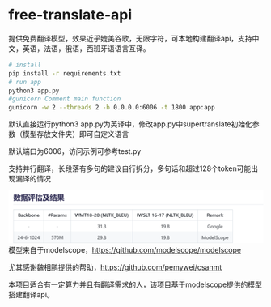 # free-translate-api

提供免费翻译模型，效果近乎媲美谷歌，无限字符，可本地构建翻译api，支持中文，英语，法语，俄语，西班牙语语言互译。


```bash
# install
pip install -r requirements.txt
# run app
python3 app.py
#gunicorn Comment main function
gunicorn -w 2 --threads 2 -b 0.0.0.0:6006 -t 1800 app:app

```

默认直接运行python3 app.py为英译中，修改app.py中supertranslate初始化参数（模型存放文件夹）即可自定义语言

默认端口为6006，访问示例可参考test.py

支持并行翻译，长段落有多句的建议自行拆分，多句话和超过128个token可能出现漏译的情况

![img.png](img.png)
模型来自于modelscope，https://github.com/modelscope/modelscope

尤其感谢魏相鹏提供的帮助，https://github.com/pemywei/csanmt

本项目适合有一定算力并且有翻译需求的人，该项目基于modelscope提供的模型搭建翻译api。
